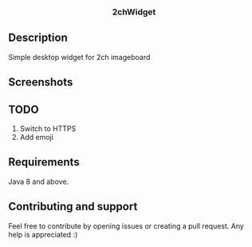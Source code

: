 <h3 align="center">2chWidget</h1>

## Description

Simple desktop widget for 2ch imageboard


## Screenshots


## TODO

1) Switch to HTTPS
2) Add emoji


## Requirements

Java 8 and above.


## Contributing and support

Feel free to contribute by opening issues or creating a pull request. Any help is appreciated :)
